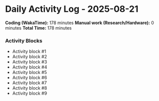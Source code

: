 # Daily Activity Log - 2025-08-21

**Coding (WakaTime):** 178 minutes
**Manual work (Research/Hardware):** 0 minutes
**Total Time:** 178 minutes

### Activity Blocks
- Activity block #1
- Activity block #2
- Activity block #3
- Activity block #4
- Activity block #5
- Activity block #6
- Activity block #7
- Activity block #8
- Activity block #9
